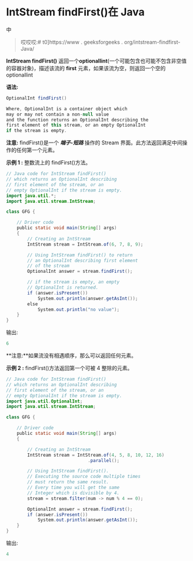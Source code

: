 # IntStream findFirst()在 Java

中

> 哎哎哎:# t0]https://www . geeksforgeeks . org/intstream-findfirst-Java/

**IntStream findFirst()** 返回一个**optionallint**(一个可能包含也可能不包含非空值的容器对象)，描述该流的 **first** 元素，如果该流为空，则返回一个空的 optionallint

**语法:**

```java
OptionalInt findFirst()

Where, OptionalInt is a container object which
may or may not contain a non-null value 
and the function returns an OptionalInt describing the 
first element of this stream, or an empty OptionalInt
if the stream is empty. 

```

**注意:** findFirst()是一个 ***端子-短路*** 操作的 Stream 界面。此方法返回满足中间操作的任何第一个元素。

**示例 1 :** 整数流上的 findFirst()方法。

```java
// Java code for IntStream findFirst()
// which returns an OptionalInt describing
// first element of the stream, or an
// empty OptionalInt if the stream is empty.
import java.util.*;
import java.util.stream.IntStream;

class GFG {

    // Driver code
    public static void main(String[] args)
    {
        // Creating an IntStream
        IntStream stream = IntStream.of(6, 7, 8, 9);

        // Using IntStream findFirst() to return
        // an OptionalInt describing first element
        // of the stream
        OptionalInt answer = stream.findFirst();

        // if the stream is empty, an empty
        // OptionalInt is returned.
        if (answer.isPresent()) 
            System.out.println(answer.getAsInt());        
        else 
            System.out.println("no value");        
    }
}
```

输出:

```java
6

```

**注意:**如果流没有相遇顺序，那么可以返回任何元素。

**示例 2 :** findFirst()方法返回第一个可被 4 整除的元素。

```java
// Java code for IntStream findFirst()
// which returns an OptionalInt describing
// first element of the stream, or an
// empty OptionalInt if the stream is empty.
import java.util.OptionalInt;
import java.util.stream.IntStream;

class GFG {

    // Driver code
    public static void main(String[] args)
    {

        // Creating an IntStream
        IntStream stream = IntStream.of(4, 5, 8, 10, 12, 16)
                               .parallel();

        // Using IntStream findFirst().
        // Executing the source code multiple times
        // must return the same result.
        // Every time you will get the same
        // Integer which is divisible by 4.
        stream = stream.filter(num -> num % 4 == 0);

        OptionalInt answer = stream.findFirst();
        if (answer.isPresent()) 
            System.out.println(answer.getAsInt());        
    }
}
```

输出:

```java
4

```